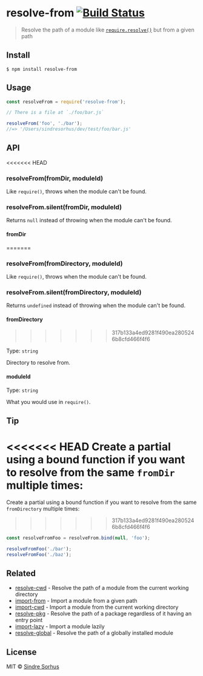 # resolve-from [![Build Status](https://travis-ci.org/sindresorhus/resolve-from.svg?branch=master)](https://travis-ci.org/sindresorhus/resolve-from)

> Resolve the path of a module like [`require.resolve()`](https://nodejs.org/api/globals.html#globals_require_resolve) but from a given path


## Install

```
$ npm install resolve-from
```


## Usage

```js
const resolveFrom = require('resolve-from');

// There is a file at `./foo/bar.js`

resolveFrom('foo', './bar');
//=> '/Users/sindresorhus/dev/test/foo/bar.js'
```


## API

<<<<<<< HEAD
### resolveFrom(fromDir, moduleId)

Like `require()`, throws when the module can't be found.

### resolveFrom.silent(fromDir, moduleId)

Returns `null` instead of throwing when the module can't be found.

#### fromDir
=======
### resolveFrom(fromDirectory, moduleId)

Like `require()`, throws when the module can't be found.

### resolveFrom.silent(fromDirectory, moduleId)

Returns `undefined` instead of throwing when the module can't be found.

#### fromDirectory
>>>>>>> 317b133a4ed9281f490ea2805246b8cfd466f4f6

Type: `string`

Directory to resolve from.

#### moduleId

Type: `string`

What you would use in `require()`.


## Tip

<<<<<<< HEAD
Create a partial using a bound function if you want to resolve from the same `fromDir` multiple times:
=======
Create a partial using a bound function if you want to resolve from the same `fromDirectory` multiple times:
>>>>>>> 317b133a4ed9281f490ea2805246b8cfd466f4f6

```js
const resolveFromFoo = resolveFrom.bind(null, 'foo');

resolveFromFoo('./bar');
resolveFromFoo('./baz');
```


## Related

- [resolve-cwd](https://github.com/sindresorhus/resolve-cwd) - Resolve the path of a module from the current working directory
- [import-from](https://github.com/sindresorhus/import-from) - Import a module from a given path
- [import-cwd](https://github.com/sindresorhus/import-cwd) - Import a module from the current working directory
- [resolve-pkg](https://github.com/sindresorhus/resolve-pkg) - Resolve the path of a package regardless of it having an entry point
- [import-lazy](https://github.com/sindresorhus/import-lazy) - Import a module lazily
- [resolve-global](https://github.com/sindresorhus/resolve-global) - Resolve the path of a globally installed module


## License

MIT © [Sindre Sorhus](https://sindresorhus.com)
